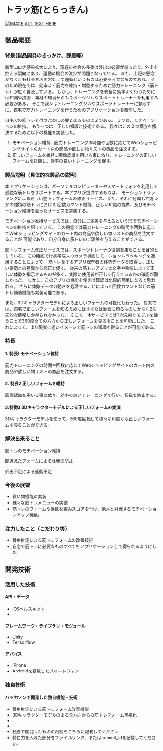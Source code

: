 # トラッ筋(とらっきん)

[![IMAGE ALT TEXT HERE](https://jphacks.com/wp-content/uploads/2020/09/JPHACKS2020_ogp.jpg)](https://www.youtube.com/watch?v=G5rULR53uMk)

## 製品概要
### 背景(製品開発のきっかけ、課題等）
 新型コロナ感染拡大により、現在の社会の多数は外出の必要が減ったり、外出を控える傾向にあり、運動の機会の減少が問題となっている。
 また、上記の懸念がなくとも社会生活を営む上で運動というものは必要不可欠なものである。
 そのため現在では、効率よく筋力を維持・増強するために筋力トレーニング（筋トレ）が広く普及している。
 しかし、トレーニングを安全に効率よく行うためには知識や技術・機材の環境からもスポーツジムやスポーツトレーナーを利用する必要がある。
 そこで我々はトレーニングジムやスポーツトレーナーに頼らずに、自宅で筋力トレーニングを行うためのアプリケーションを制作した。

自宅での筋トレを行うために必要となるものは２つある。
１つは、モチベーションの維持。
もう一つは、正しい知識と技術である。
 我々はこの２つ両方を解決するために以下の機能を実装した。
 1. モチベーション維持...筋力トレーニングの時間や回数に応じてWebショッピングサイトのカート内の商品や欲しい物リストの商品を注文する。
 2. 正しいフォームを維持...画像認識を用いる事に依り、トレーニングの正しいフォームを指摘し、効率の良いトレーニングを促す。
 <!--（未実装）3. みんなでゴリマッチョ...筋トレのフォームや熟した回数を鑑みスコアを付け、他のマッチョと対戦する。 -->
 

### 製品説明（具体的な製品の説明）

 本アプリケーションは、パーソナルコンピューターやスマートフォンを利用して孤独な筋トレをサポートする。本アプリが提供するものは、
 モーショントラッキングによる正しい筋トレフォームの修正サービス、また、それに付属して幾つかの種類の筋トレにおける
 回数カウント機能、正しい知識の提供、及びモチベーション維持を狙ったサービスを実装する。
 
 モチベーション維持サービスでは、自分にご褒美を与えるという形でモチベーションの維持を狙っている。
 この機能では筋力トレーニングの時間や回数に応じてWebショッピングサイトのカート内の商品や欲しい物リストの商品を注文することが
 可能であり、自分自身に筋トレのご褒美を与えることができる。
 
 筋トレフォーム修正サービスでは、スポーツトレーナの役割を果たことを目的としている。
 この機能では携帯端末のカメラ機能にモーショントラッキングを適用することによって、
 筋トレをするアプリ保有者の体勢データを取得し、正しい姿勢との差異から修正を促す。
 従来の筋トレアプリは文字や映像によって正しい体勢を指示するものが多く、実際に使用者が正しく行えているかの確認が難しかった、
 しかし、このアプリの機能を使えば確認は比較的簡単になると思われる。
 さらに体勢データの動きを処理することによって回数カウントなどの筋トレ補助機能も実装可能である。

 また、3Dキャラクターモデルによる正しいフォームの可視化も行った。
 従来では、自宅で正しいフォームを知るためには本または動画に頼るものしかなく2次元的な情報しか得られなかった。
 そこで、本サービスでは3次元的なモデルを使うことで360度全ての方向から正しいフォームを見るをことを可能にした。
 これによって、より現実に近いイメージで筋トレの知識を得ることが可能である。
### 特長

#### 1. 特長1 モチベーション維持

筋力トレーニングの時間や回数に応じてWebショッピングサイトのカート内の商品や欲しい物リストの商品を注文する。

#### 2. 特長2 正しいフォームを維持

画像認識を用いる事に依り、効率の良いトレーニングを行い、怪我を防止する。

#### 3.特徴3 3Dキャラクターモデルによる正しいフォームの実演
3Dキャラクターモデルを使って、360度回転して様々な角度から正しいフォームを見ることができる。
<!--#### 3. 特長3 成長を実感

筋トレのフォームやこなした回数を鑑みスコアを付け、設定した目標までトレーニングする事により、自らの日々の努力を認める。

鍛えたステータスにより他のマッチョと対戦する。

腕の筋力→攻撃力

足の筋力→瞬発力

頭の筋力→脳筋力

プロテイン→持久力-->


### 解決出来ること
 筋トレのモチベーション維持

 間違えたフォームによる怪我の防止
 
 外出不足による運動不足
 
 
### 今後の展望
* 買い物機能の実装
* 様々な筋トレメニューの実装
* 筋トレのフォームや回数を鑑みスコアを付け、他人と対戦するモチベーションアップ機能。

### 注力したこと（こだわり等）
* 骨格推定による筋トレフォームの改善技術
* 自宅で筋トレに必要なものすべてをアプリケーション上で得られるようにした。

## 開発技術
### 活用した技術
#### API・データ
* iOSヘルスキット
* 

#### フレームワーク・ライブラリ・モジュール
* Unity
* Tensorflow

#### デバイス
* iPhone
* Androidを搭載したスマートフォン

### 独自技術
#### ハッカソンで開発した独自機能・技術
* 骨格推定による筋トレフォーム改善機能
* 3Dキャラクターモデルのよる全方向からの筋トレフォーム可視化
* 
* 
* 独自で開発したものの内容をこちらに記載してください
* 特に力を入れた部分をファイルリンク、またはcommit_idを記載してください。

